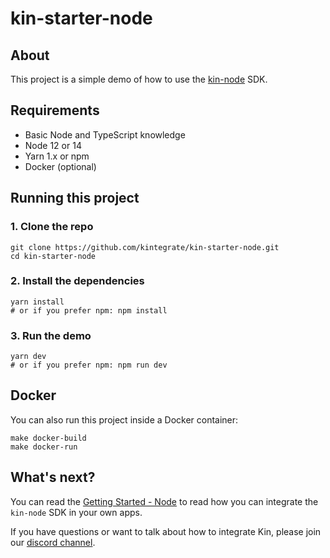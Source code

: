 # kin-starter-node

## About

This project is a simple demo of how to use the [kin-node](https://github.com/kinecosystem/kin-node) SDK.

## Requirements

- Basic Node and TypeScript knowledge
- Node 12 or 14
- Yarn 1.x or npm
- Docker (optional)

## Running this project

### 1. Clone the repo

```shell
git clone https://github.com/kintegrate/kin-starter-node.git
cd kin-starter-node
```

### 2. Install the dependencies

```shell
yarn install
# or if you prefer npm: npm install
```

### 3. Run the demo

```shell
yarn dev
# or if you prefer npm: npm run dev
```

## Docker

You can also run this project inside a Docker container:

```shell
make docker-build
make docker-run
```

## What's next?

You can read the [Getting Started - Node](https://kintegrate.dev/tutorials/getting-started-node-sdk) to read how you can integrate the `kin-node` SDK in your own apps.

If you have questions or want to talk about how to integrate Kin, please join our [discord channel](https://discord.gg/kdRyUNmHDn).
